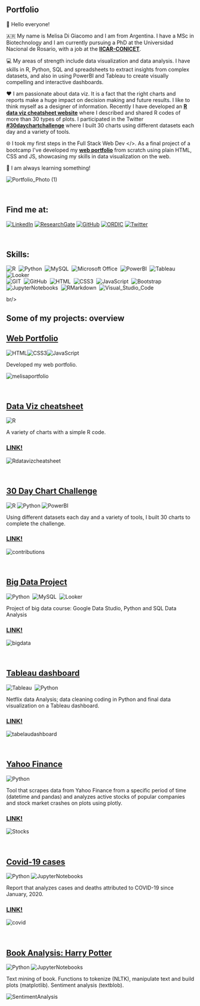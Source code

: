 ##  Portfolio

👋 Hello everyone! 

🇦🇷 My name is Melisa Di Giacomo and I am from Argentina. I have a MSc in Biotechnology and I am currently pursuing a PhD at the Universidad Nacional de Rosario, with a job at the **[IICAR-CONICET](https://www.iicar-conicet.gob.ar/grupos-de-investigacion/genetica-y-mejoramiento-de-tomate/)**. 

💻 My areas of strength include data visualization and data analysis. I have skills in R, Python, SQL and spreadsheets to extract insights from complex datasets, and also in using PowerBI and Tableau to create visually compelling and interactive dashboards. 

❤️ I am passionate about data viz. It is a fact that the right charts and reports make a huge impact on decision making and future results. I like to think myself as a designer of information. Recently I have developed an **[R data viz cheatsheet website](https://melisadigiacomo.github.io/Rdatavizcheatsheet/)** where I described and shared R codes of more than 30 types of plots. I participated in the Twitter **[#30daychartchallenge](https://twitter.com/30DayChartChall)** where I built 30 charts using different datasets each day and a variety of tools.

:globe_with_meridians: I took my first steps in the Full Stack Web Dev </>. As a final project of a bootcamp I've developed my **[web portfolio](https://bit.ly/melisadigiacomo)** from scratch using plain HTML, CSS and JS, showcasing my skills in data visualization on the web.

💫 I am always learning something!

![Portfolio_Photo (1)](https://github.com/melisadigiacomo/-30DayChartChallenge/blob/master/30daychartchallenge.png)

<br/> 

## Find me at:

[![LinkedIn](https://img.shields.io/badge/LinkedIn-0077B5?style=for-the-badge&logo=linkedin&logoColor=white)](https://www.linkedin.com/in/melisa-di-giacomo/)
[![ResearchGate](https://img.shields.io/badge/Research_Gate-38B2AC?style=for-the-badge&logo=ResearchGate&logoColor=white)](https://www.researchgate.net/profile/Melisa-Di-Giacomo)
[![GitHub](https://img.shields.io/badge/GitHub-100000?style=for-the-badge&logo=github&logoColor=white)](https://github.com/melisadigiacomo/melisadigiacomo)
[![ORDIC](https://img.shields.io/badge/ORCID-6DB33F?style=for-the-badge&logo=orcid&logoColor=white)](https://orcid.org/0000-0001-8770-3697)
[![Twitter](https://img.shields.io/badge/Twitter-1DA1F2?style=for-the-badge&logo=twitter&logoColor=white)](https://twitter.com/melisadigiacomo)

<br/> 

## Skills:
![R](https://img.shields.io/badge/R-276DC3?style=for-the-badge&logo=r&logoColor=white)&nbsp;
![Python](https://img.shields.io/badge/Python-14354C?style=for-the-badge&logo=python&logoColor=white)&nbsp;
![MySQL](https://img.shields.io/badge/MySQL-00758F?style=for-the-badge&logo=mySQL&logoColor=white)&nbsp;
![Microsoft Office](https://img.shields.io/badge/Office-c43f1d?style=for-the-badge&logo=microsoftoffice&logoColor=white)&nbsp;
![PowerBI](https://img.shields.io/badge/PowerBI-edbd11?style=for-the-badge&logo=powerBI&logoColor=black)&nbsp;
![Tableau](https://img.shields.io/badge/Tableau-1C4481?style=for-the-badge&logo=tableau&logoColor=white)&nbsp;
![Looker](https://img.shields.io/badge/Looker-3f82ed?style=for-the-badge&logo=looker&logoColor=white)&nbsp;  
![GIT](https://img.shields.io/badge/GIT-D83B01?style=for-the-badge&logo=GIT&logoColor=white)&nbsp;
![GitHub](https://img.shields.io/badge/GitHub-000000?style=for-the-badge&logo=GitHub&logoColor=white)&nbsp;
![HTML](https://img.shields.io/badge/HTML5-E34F26?style=for-the-badge&logo=html5&logoColor=white)&nbsp;
![CSS3](https://img.shields.io/badge/CSS3-00599C?style=for-the-badge&logo=CSS3&logoColor=white)&nbsp;
![JavaScript](https://img.shields.io/badge/Javascript-f7df1e?style=for-the-badge&logo=javascript&logoColor=black)&nbsp;
![Bootstrap](https://img.shields.io/badge/Bootstrap-blueviolet?style=for-the-badge&logo=Bootstrap&logoColor=white)&nbsp;   
![JupyterNotebooks](https://img.shields.io/badge/Jupyter-D83B01?style=for-the-badge&logo=Jupyter&logoColor=white)&nbsp;
![RMarkdown](https://img.shields.io/badge/RMarkdown-red?style=for-the-badge&logo=RMarkdown&logoColor=white)&nbsp;
![Visual_Studio_Code](https://img.shields.io/badge/Visual_Studio_Code-00599C?style=for-the-badge&logo=VisualStudioCode&logoColor=white)&nbsp;

br/> 

## Some of my projects: overview

## [Web Portfolio](https://melisadigiacomo.github.io/melisadigiacomo-portfolio/index.html) 
![HTML](https://img.shields.io/badge/HTML5-E34F26?style=for-the-badge&logo=html5&logoColor=white)![CSS3](https://img.shields.io/badge/CSS3-00599C?style=for-the-badge&logo=CSS3&logoColor=white)![JavaScript](https://img.shields.io/badge/Javascript-f7df1e?style=for-the-badge&logo=javascript&logoColor=black)   

Developed my web portfolio. 

![melisaportfolio](https://github.com/melisadigiacomo/melisadigiacomo-portfolio/blob/master/images/portfolio_melisadigiacomo.gif)

<br/> 

## [Data Viz cheatsheet](https://github.com/melisadigiacomo/dataviz-cheatsheet)
![R](https://img.shields.io/badge/R-276DC3?style=for-the-badge&logo=r&logoColor=white)  

A variety of charts with a simple R code.  
### [LINK!](https://melisadigiacomo.github.io/dataviz-cheatsheet/)

![Rdatavizcheatsheet](https://github.com/melisadigiacomo/melisadigiacomo-portfolio/blob/master/images/Rdatavizcheatsheet.gif)

<br/> 

## [30 Day Chart Challenge](https://github.com/melisadigiacomo/-30DayChartChallenge)
![R](https://img.shields.io/badge/R-276DC3?style=for-the-badge&logo=r&logoColor=white)
![Python](https://img.shields.io/badge/Python-14354C?style=for-the-badge&logo=python&logoColor=white)
![PowerBI](https://img.shields.io/badge/PowerBI-edbd11?style=for-the-badge&logo=powerBI&logoColor=black)   

Using different datasets each day and a variety of tools, I built 30 charts to complete the challenge. 
### [LINK!](https://github.com/melisadigiacomo/-30DayChartChallenge)

![contributions](https://github.com/melisadigiacomo/-30DayChartChallenge/blob/master/allcontrib.gif)

<br/> 

## [Big Data Project](https://github.com/melisadigiacomo/bigdata)
![Python](https://img.shields.io/badge/Python-14354C?style=for-the-badge&logo=python&logoColor=white)&nbsp;
![MySQL](https://img.shields.io/badge/MySQL-00758F?style=for-the-badge&logo=mySQL&logoColor=white)&nbsp;
![Looker](https://img.shields.io/badge/Looker-3f82ed?style=for-the-badge&logo=looker&logoColor=white)&nbsp;  

Project of big data course: Google Data Studio, Python and SQL Data Analysis 
### [LINK!](https://github.com/melisadigiacomo/bigdata)

![bigdata](https://github.com/melisadigiacomo/bigdata/blob/master/images/report.gif)

<br/>

## [Tableau dashboard](https://github.com/melisadigiacomo/tableau_dashboards/tree/master/netflix)
![Tableau](https://img.shields.io/badge/Tableau-1C4481?style=for-the-badge&logo=tableau&logoColor=white)&nbsp;
![Python](https://img.shields.io/badge/Python-14354C?style=for-the-badge&logo=python&logoColor=white)&nbsp;  


Netflix data Analysis; data cleaning coding in Python and final data visualization on a Tableau dashboard.
### [LINK!](https://public.tableau.com/app/profile/melisa.di.giacomo/viz/Netflix_DataAnalysis_16742448163570/Home_dashboard)

![tabelaudashboard](https://github.com/melisadigiacomo/tableau_dashboards/blob/master/netflix/images/netflix_dashboard.gif)

<br/>

## [Yahoo Finance](https://github.com/melisadigiacomo/yahoo_finance)
![Python](https://img.shields.io/badge/Python-14354C?style=for-the-badge&logo=python&logoColor=white)   

Tool that scrapes data from Yahoo Finance from a specific period of time (datetime and pandas) and analyzes active stocks of popular companies and stock market crashes on plots using plotly.  
### [LINK!](melisadigiacomo.github.io/yahoo_finance/)

![Stocks](https://github.com/melisadigiacomo/melisadigiacomo-portfolio/blob/master/images/dailyret_vol.gif)

<br/> 

## [Covid-19 cases](https://github.com/melisadigiacomo/covid-19_cases_deaths)
![Python](https://img.shields.io/badge/Python-14354C?style=for-the-badge&logo=python&logoColor=white)
![JupyterNotebooks](https://img.shields.io/badge/Jupyter-D83B01?style=for-the-badge&logo=Jupyter&logoColor=white)    

Report that analyzes cases and deaths attributed to COVID-19 since January, 2020.
### [LINK!](https://melisadigiacomo.github.io/covid-19_cases_deaths/)

![covid](https://github.com/melisadigiacomo/covid-19_cases_deaths/blob/master/images/Argentina_cases_deaths.png)

<br/> 
   
## [Book Analysis: Harry Potter](https://github.com/melisadigiacomo/bookanalysis)
![Python](https://img.shields.io/badge/Python-14354C?style=for-the-badge&logo=python&logoColor=white)
![JupyterNotebooks](https://img.shields.io/badge/Jupyter-D83B01?style=for-the-badge&logo=Jupyter&logoColor=white)    

Text mining of book. Functions to tokenize (NLTK), manipulate text and build plots (matplotlib). Sentiment analysis (textblob).

![SentimentAnalysis](https://github.com/melisadigiacomo/melisadigiacomo-portfolio/blob/master/images/bookanalysis.gif)

<br/> 
